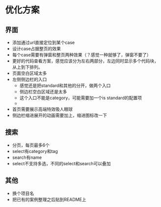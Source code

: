 # 优化方案

## 界面

- 添加通过url直接定位到某个case
- 设计case占据整页的效果
- 每个case需要有弹窗和整页两种效果（？感觉一种就够了，弹窗不要了）
- 更好的代码查看方案，感觉应该分为左右两部分，左边同时显示多个代码块，从上到下排列。
- 页面空白区域太多
- 左侧侧边栏的入口
  - 感觉还是把standard和其他的分开，做两个入口
  - 侧边栏空白区域还是太多
  - 这个入口不能是category，可能需要加一个is standard的配置项
  -
- 首页需要展示高端特效吸人眼球
- 侧边栏缩进展开的动画需要加上，缩进图标改一下

## 搜索

- 分页，每页最多6个
- select有category和tag
- search有name
- select不支持多选，不同的select和search可以叠加

## 其他

- 换个项目名
- 把已有的案例整理之后贴到README上
